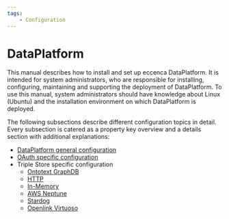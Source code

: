 ```yaml
---
tags:
    - Configuration
---
```

# DataPlatform

This manual describes how to install and set up eccenca DataPlatform.
It is intended for system administrators, who are responsible for installing, configuring, maintaining and supporting the deployment of DataPlatform.
To use this manual, system administrators should have knowledge about Linux (Ubuntu) and the installation environment on which DataPlatform is deployed.

The following subsections describe different configuration topics in detail.
Every subsection is catered as a property key overview and a details section with additional explanations:

-   [DataPlatform general configuration](application-full.md)
-   [OAuth specific configuration](application-oauth-full.md)
-   Triple Store specific configuration
    -   [Ontotext GraphDB](application-graphdb-full.md)
    -   [HTTP](application-http-full.md)
    -   [In-Memory](application-inmemory-full.md)
    -   [AWS Neptune](application-neptune-full.md)
    -   [Stardog](application-stardog-full.md)
    -   [Openlink Virtuoso](application-virtuoso-full.md)
